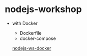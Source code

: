 # nodejs-workshop
* with Docker
  - Dockerfile
  - docker-compose
  
  [nodejs-ws-docker](https://hub.docker.com/r/phgoff/nodejs-workshop/)

